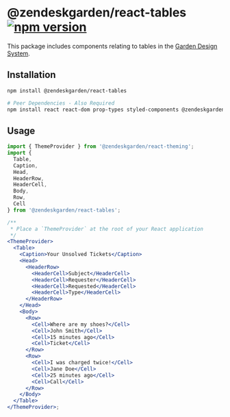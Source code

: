 # @zendeskgarden/react-tables [![npm version][npm version badge]][npm version link]

[npm version badge]: https://flat.badgen.net/npm/v/@zendeskgarden/react-tables
[npm version link]: https://www.npmjs.com/package/@zendeskgarden/react-tables

This package includes components relating to tables in the
[Garden Design System](https://zendeskgarden.github.io/).

## Installation

```sh
npm install @zendeskgarden/react-tables

# Peer Dependencies - Also Required
npm install react react-dom prop-types styled-components @zendeskgarden/react-theming
```

## Usage

```jsx static
import { ThemeProvider } from '@zendeskgarden/react-theming';
import {
  Table,
  Caption,
  Head,
  HeaderRow,
  HeaderCell,
  Body,
  Row,
  Cell
} from '@zendeskgarden/react-tables';

/**
 * Place a `ThemeProvider` at the root of your React application
 */
<ThemeProvider>
  <Table>
    <Caption>Your Unsolved Tickets</Caption>
    <Head>
      <HeaderRow>
        <HeaderCell>Subject</HeaderCell>
        <HeaderCell>Requester</HeaderCell>
        <HeaderCell>Requested</HeaderCell>
        <HeaderCell>Type</HeaderCell>
      </HeaderRow>
    </Head>
    <Body>
      <Row>
        <Cell>Where are my shoes?</Cell>
        <Cell>John Smith</Cell>
        <Cell>15 minutes ago</Cell>
        <Cell>Ticket</Cell>
      </Row>
      <Row>
        <Cell>I was charged twice!</Cell>
        <Cell>Jane Doe</Cell>
        <Cell>25 minutes ago</Cell>
        <Cell>Call</Cell>
      </Row>
    </Body>
  </Table>
</ThemeProvider>;
```
